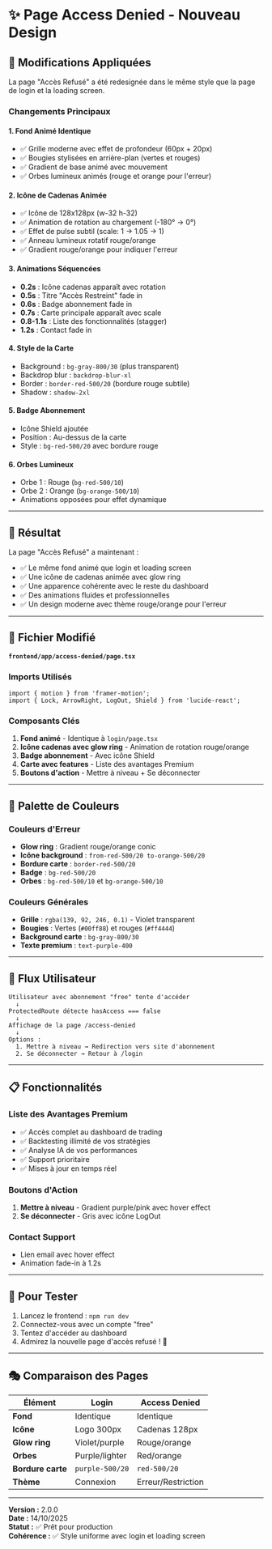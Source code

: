 # ✨ Page Access Denied - Nouveau Design

## 🎨 Modifications Appliquées

La page "Accès Refusé" a été redesignée dans le même style que la page de login et la loading screen.

### Changements Principaux

#### 1. **Fond Animé Identique**
- ✅ Grille moderne avec effet de profondeur (60px + 20px)
- ✅ Bougies stylisées en arrière-plan (vertes et rouges)
- ✅ Gradient de base animé avec mouvement
- ✅ Orbes lumineux animés (rouge et orange pour l'erreur)

#### 2. **Icône de Cadenas Animée**
- ✅ Icône de 128x128px (w-32 h-32)
- ✅ Animation de rotation au chargement (-180° → 0°)
- ✅ Effet de pulse subtil (scale: 1 → 1.05 → 1)
- ✅ Anneau lumineux rotatif rouge/orange
- ✅ Gradient rouge/orange pour indiquer l'erreur

#### 3. **Animations Séquencées**
- **0.2s** : Icône cadenas apparaît avec rotation
- **0.5s** : Titre "Accès Restreint" fade in
- **0.6s** : Badge abonnement fade in
- **0.7s** : Carte principale apparaît avec scale
- **0.8-1.1s** : Liste des fonctionnalités (stagger)
- **1.2s** : Contact fade in

#### 4. **Style de la Carte**
- Background : `bg-gray-800/30` (plus transparent)
- Backdrop blur : `backdrop-blur-xl`
- Border : `border-red-500/20` (bordure rouge subtile)
- Shadow : `shadow-2xl`

#### 5. **Badge Abonnement**
- Icône Shield ajoutée
- Position : Au-dessus de la carte
- Style : `bg-red-500/20` avec bordure rouge

#### 6. **Orbes Lumineux**
- Orbe 1 : Rouge (`bg-red-500/10`)
- Orbe 2 : Orange (`bg-orange-500/10`)
- Animations opposées pour effet dynamique

---

## 🎯 Résultat

La page "Accès Refusé" a maintenant :
- ✅ Le même fond animé que login et loading screen
- ✅ Une icône de cadenas animée avec glow ring
- ✅ Une apparence cohérente avec le reste du dashboard
- ✅ Des animations fluides et professionnelles
- ✅ Un design moderne avec thème rouge/orange pour l'erreur

---

## 📁 Fichier Modifié

**`frontend/app/access-denied/page.tsx`**

### Imports Utilisés
```tsx
import { motion } from 'framer-motion';
import { Lock, ArrowRight, LogOut, Shield } from 'lucide-react';
```

### Composants Clés
1. **Fond animé** - Identique à `login/page.tsx`
2. **Icône cadenas avec glow ring** - Animation de rotation rouge/orange
3. **Badge abonnement** - Avec icône Shield
4. **Carte avec features** - Liste des avantages Premium
5. **Boutons d'action** - Mettre à niveau + Se déconnecter

---

## 🎨 Palette de Couleurs

### Couleurs d'Erreur
- **Glow ring** : Gradient rouge/orange conic
- **Icône background** : `from-red-500/20 to-orange-500/20`
- **Bordure carte** : `border-red-500/20`
- **Badge** : `bg-red-500/20`
- **Orbes** : `bg-red-500/10` et `bg-orange-500/10`

### Couleurs Générales
- **Grille** : `rgba(139, 92, 246, 0.1)` - Violet transparent
- **Bougies** : Vertes (`#00ff88`) et rouges (`#ff4444`)
- **Background carte** : `bg-gray-800/30`
- **Texte premium** : `text-purple-400`

---

## 🔄 Flux Utilisateur

```
Utilisateur avec abonnement "free" tente d'accéder
  ↓
ProtectedRoute détecte hasAccess === false
  ↓
Affichage de la page /access-denied
  ↓
Options :
  1. Mettre à niveau → Redirection vers site d'abonnement
  2. Se déconnecter → Retour à /login
```

---

## 📋 Fonctionnalités

### Liste des Avantages Premium
- ✅ Accès complet au dashboard de trading
- ✅ Backtesting illimité de vos stratégies
- ✅ Analyse IA de vos performances
- ✅ Support prioritaire
- ✅ Mises à jour en temps réel

### Boutons d'Action
1. **Mettre à niveau** - Gradient purple/pink avec hover effect
2. **Se déconnecter** - Gris avec icône LogOut

### Contact Support
- Lien email avec hover effect
- Animation fade-in à 1.2s

---

## 🚀 Pour Tester

1. Lancez le frontend : `npm run dev`
2. Connectez-vous avec un compte "free"
3. Tentez d'accéder au dashboard
4. Admirez la nouvelle page d'accès refusé ! 🎉

---

## 🎭 Comparaison des Pages

| Élément | Login | Access Denied |
|---------|-------|---------------|
| **Fond** | Identique | Identique |
| **Icône** | Logo 300px | Cadenas 128px |
| **Glow ring** | Violet/purple | Rouge/orange |
| **Orbes** | Purple/lighter | Red/orange |
| **Bordure carte** | `purple-500/20` | `red-500/20` |
| **Thème** | Connexion | Erreur/Restriction |

---

**Version :** 2.0.0  
**Date :** 14/10/2025  
**Statut :** ✅ Prêt pour production  
**Cohérence :** ✅ Style uniforme avec login et loading screen
